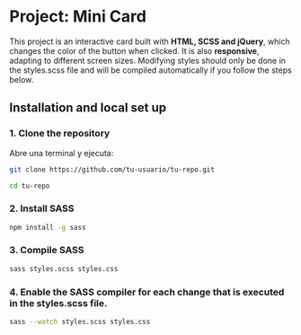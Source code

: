 # Project: Mini Card

This project is an interactive card built with **HTML, SCSS and jQuery**, which changes the color of the button when clicked. It is also **responsive**, adapting to different screen sizes. Modifying styles should only be done in the styles.scss file and will be compiled automatically if you follow the steps below.

## Installation and local set up

### 1. Clone the repository  
Abre una terminal y ejecuta:
```sh
git clone https://github.com/tu-usuario/tu-repo.git

cd tu-repo
```

### 2. Install SASS
```sh
npm install -g sass
```

### 3. Compile SASS
```sh
sass styles.scss styles.css
```

### 4. Enable the SASS compiler for each change that is executed in the styles.scss file.
```sh
sass --watch styles.scss styles.css
```

